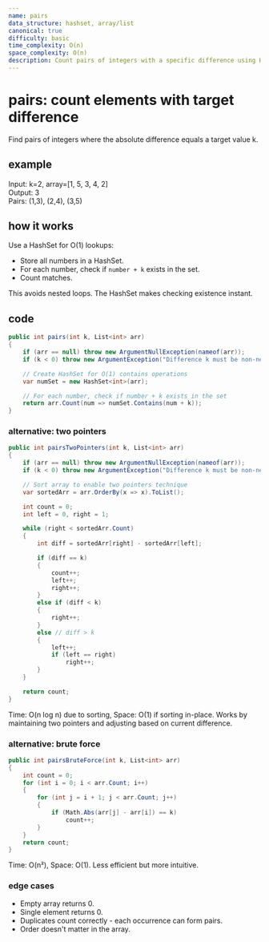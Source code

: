 ```yaml
---
name: pairs
data_structure: hashset, array/list
canonical: true
difficulty: basic
time_complexity: O(n)
space_complexity: O(n)
description: Count pairs of integers with a specific difference using HashSet for efficient lookup.
---
```


# pairs: count elements with target difference

Find pairs of integers where the absolute difference equals a target value k.

## example

Input: k=2, array=[1, 5, 3, 4, 2]  
Output: 3  
Pairs: (1,3), (2,4), (3,5)

## how it works

Use a HashSet for O(1) lookups:

- Store all numbers in a HashSet.
- For each number, check if `number + k` exists in the set.
- Count matches.

This avoids nested loops. The HashSet makes checking existence instant.

## code

```csharp
public int pairs(int k, List<int> arr)
{
    if (arr == null) throw new ArgumentNullException(nameof(arr));
    if (k < 0) throw new ArgumentException("Difference k must be non-negative", nameof(k));

    // Create HashSet for O(1) contains operations
    var numSet = new HashSet<int>(arr);

    // For each number, check if number + k exists in the set
    return arr.Count(num => numSet.Contains(num + k));
}
```

### alternative: two pointers

```csharp
public int pairsTwoPointers(int k, List<int> arr)
{
    if (arr == null) throw new ArgumentNullException(nameof(arr));
    if (k < 0) throw new ArgumentException("Difference k must be non-negative", nameof(k));

    // Sort array to enable two pointers technique
    var sortedArr = arr.OrderBy(x => x).ToList();

    int count = 0;
    int left = 0, right = 1;

    while (right < sortedArr.Count)
    {
        int diff = sortedArr[right] - sortedArr[left];

        if (diff == k)
        {
            count++;
            left++;
            right++;
        }
        else if (diff < k)
        {
            right++;
        }
        else // diff > k
        {
            left++;
            if (left == right)
                right++;
        }
    }

    return count;
}
```

Time: O(n log n) due to sorting, Space: O(1) if sorting in-place. Works by maintaining two pointers and adjusting based on current difference.

### alternative: brute force

```csharp
public int pairsBruteForce(int k, List<int> arr)
{
    int count = 0;
    for (int i = 0; i < arr.Count; i++)
    {
        for (int j = i + 1; j < arr.Count; j++)
        {
            if (Math.Abs(arr[j] - arr[i]) == k)
                count++;
        }
    }
    return count;
}
```

Time: O(n²), Space: O(1). Less efficient but more intuitive.

### edge cases

- Empty array returns 0.
- Single element returns 0.
- Duplicates count correctly - each occurrence can form pairs.
- Order doesn't matter in the array.
